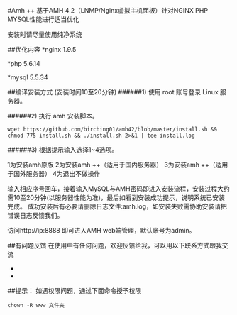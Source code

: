 #Amh ++
基于AMH 4.2（LNMP/Nginx虚拟主机面板）针对NGINX PHP MYSQL性能进行适当优化

安装时请尽量使用纯净系统

##优化内容
*nginx 1.9.5

*php 5.6.14

*mysql 5.5.34

##编译安装方式 (安装时间10至20分钟)
######1) 使用 root 账号登录 Linux 服务器。

######2) 执行 amh 安装脚本。
```shell
wget https://github.com/birching01/amh42/blob/master/install.sh && chmod 775 install.sh && ./install.sh 2>&1 | tee install.log
```
######3) 根据提示输入选择1~4选项。

1为安装amh原版
2为安装amh ++（适用于国内服务器）
3为安装amh ++（适用于国外服务器）
4为退出不做操作

输入相应序号回车，接着输入MySQL与AMH密码即进入安装流程，安装过程大约需10至20分钟(以服务器性能为准)，最后如看到安装成功提示，说明系统已安装完成。
成功安装后有必要请删除日志文件:amh.log，如安装失败需协助安装请把错误日志反馈我们。

访问http://ip:8888 即可进入AMH web端管理，默认账号为admin。

##有问题反馈
在使用中有任何问题，欢迎反馈给我，可以用以下联系方式跟我交流

* 
* 

##提示：
如遇权限问题，通过下面命令授予权限
```shell
chown -R www 文件夹
```
